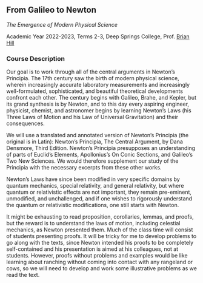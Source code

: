 ## From Galileo to Newton

*The Emergence of Modern Physical Science*

Academic Year 2022-2023, Terms 2-3, Deep Springs College, Prof. [Brian Hill](../index.html)

### Course Description

Our goal is to work through all of the central arguments in Newton’s Principia. The 17th century saw the birth of modern physical science, wherein increasingly accurate laboratory measurements and increasingly well-formulated, sophisticated, and beautiful theoretical developments confront each other. The century begins with Galileo, Brahe, and Kepler, but its grand synthesis is by Newton, and to this day every aspiring engineer, physicist, chemist, and astronomer begins by learning Newton’s Laws (his Three Laws of Motion and his Law of Universal Gravitation) and their consequences.

We will use a translated and annotated version of Newton’s Principia (the original is in Latin): Newton’s Principia, The Central Argument, by Dana Densmore, Third Edition. Newton’s Principia presupposes an understanding of parts of Euclid’s Elements, Apollonius’s On Conic Sections, and Galileo’s Two New Sciences. We would therefore supplement our study of the Principia with the necessary excerpts from these other works.

Newton’s Laws have since been modified in very specific domains by quantum mechanics, special relativity, and general relativity, but where quantum or relativistic effects are not important, they remain pre-eminent, unmodified, and unchallenged, and if one wishes to rigorously understand the quantum or relativistic modifications, one still starts with Newton.

It might be exhausting to read proposition, corollaries, lemmas, and proofs, but the reward is to understand the laws of motion, including celestial mechanics, as Newton presented them. Much of the class time will consist of students presenting proofs. It will be tricky for me to develop problems to go along with the texts, since Newton intended his proofs to be completely self-contained and his presentation is aimed at his colleagues, not at students. However, proofs without problems and examples would be like learning about ranching without coming into contact with any rangeland or cows, so we will need to develop and work some illustrative problems as we read the text.
